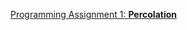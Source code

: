 [Programming Assignment 1: __Percolation__](http://coursera.cs.princeton.edu/algs4/assignments/percolation.html)
